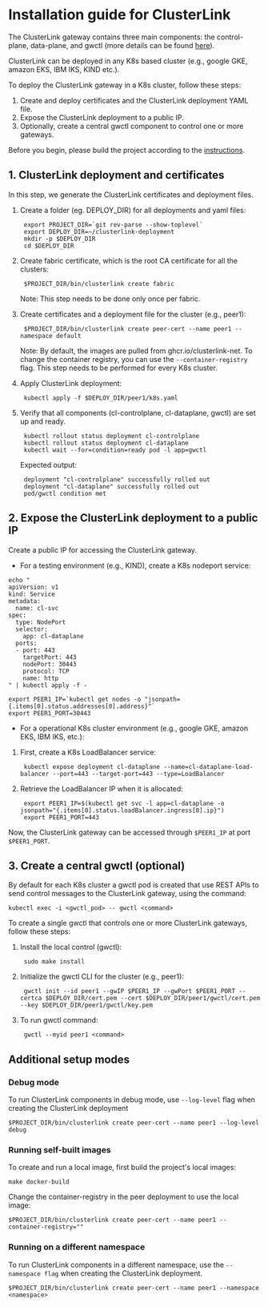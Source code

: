 # Installation guide for ClusterLink

The ClusterLink gateway contains three main components: the control-plane, data-plane, and gwctl (more details can be found [here](../README.md#what-is-clusterlink)).

ClusterLink can be deployed in any K8s based cluster (e.g., google GKE, amazon EKS, IBM IKS, KIND etc.).

To deploy the ClusterLink gateway in a K8s cluster, follow these steps:

1. Create and deploy certificates and the ClusterLink deployment YAML file.
2. Expose the ClusterLink deployment to a public IP.
3. Optionally, create a central gwctl component to control one or more gateways.

Before you begin, please build the project according to the [instructions](../README.md#building-clustelink).

## 1. ClusterLink deployment and certificates

In this step, we generate the ClusterLink certificates and deployment files.

1) Create a folder (eg. DEPLOY_DIR) for all deployments and yaml files:

        export PROJECT_DIR=`git rev-parse --show-toplevel`
        export DEPLOY_DIR=~/clusterlink-deployment
        mkdir -p $DEPLOY_DIR
        cd $DEPLOY_DIR

2) Create fabric certificate, which is the root CA certificate for all the clusters:

        $PROJECT_DIR/bin/clusterlink create fabric

    Note: This step needs to be done only once per fabric.
3) Create certificates and a deployment file for the cluster (e.g., peer1):

        $PROJECT_DIR/bin/clusterlink create peer-cert --name peer1 --namespace default

    Note: By default, the images are pulled from ghcr.io/clusterlink-net. To change the container registry, you can use the ```--container-registry``` flag.
    This step needs to be performed for every K8s cluster.

4) Apply ClusterLink deployment:

        kubectl apply -f $DEPLOY_DIR/peer1/k8s.yaml

5) Verify that all components (cl-controlplane, cl-dataplane, gwctl) are set up and ready.

        kubectl rollout status deployment cl-controlplane
        kubectl rollout status deployment cl-dataplane
        kubectl wait --for=condition=ready pod -l app=gwctl

    Expected output:

        deployment "cl-controlplane" successfully rolled out
        deployment "cl-dataplane" successfully rolled out
        pod/gwctl condition met

## 2. Expose the ClusterLink deployment to a public IP

Create a public IP for accessing the ClusterLink gateway.
* For a testing environment (e.g., KIND), create a K8s nodeport service:
```
echo "
apiVersion: v1
kind: Service
metadata:
  name: cl-svc
spec:
  type: NodePort
  selector:
    app: cl-dataplane
  ports:
  - port: 443
    targetPort: 443
    nodePort: 30443
    protocol: TCP
    name: http
" | kubectl apply -f -

export PEER1_IP=`kubectl get nodes -o "jsonpath={.items[0].status.addresses[0].address}"`
export PEER1_PORT=30443
```
* For a operational K8s cluster environment (e.g., google GKE, amazon EKS, IBM IKS, etc.):

1. First, create a K8s LoadBalancer service:

        kubectl expose deployment cl-dataplane --name=cl-dataplane-load-balancer --port=443 --target-port=443 --type=LoadBalancer

2. Retrieve the LoadBalancer IP when it is allocated:

        export PEER1_IP=$(kubectl get svc -l app=cl-dataplane -o jsonpath="{.items[0].status.loadBalancer.ingress[0].ip}")
        export PEER1_PORT=443

Now, the ClusterLink gateway can be accessed through `$PEER1_IP` at port `$PEER1_PORT`.

## 3. Create a central gwctl (optional)
By default for each K8s cluster a gwctl pod is created that use REST APIs to send control messages to the
ClusterLink gateway, using the command:

    kubectl exec -i <gwctl_pod> -- gwctl <command>

To create a single gwctl that controls one or more ClusterLink gateways, follow these steps:

1. Install the local control (gwctl):

        sudo make install

2. Initialize the gwctl CLI for the cluster (e.g., peer1):

        gwctl init --id peer1 --gwIP $PEER1_IP --gwPort $PEER1_PORT --certca $DEPLOY_DIR/cert.pem --cert $DEPLOY_DIR/peer1/gwctl/cert.pem --key $DEPLOY_DIR/peer1/gwctl/key.pem

3. To run gwctl command:

        gwctl --myid peer1 <command>

## Additional setup modes

### Debug mode

To run ClusterLink components in debug mode, use ```--log-level``` flag when creating the ClusterLink deployment

    $PROJECT_DIR/bin/clusterlink create peer-cert --name peer1 --log-level debug

### Running self-built images

To create and run a local image, first build the project's local images:

    make docker-build

Change the container-registry in the peer deployment to use the local image:

    $PROJECT_DIR/bin/clusterlink create peer-cert --name peer1 --container-registry=""

### Running on a different namespace

To run ClusterLink components in a different namespace, use the `--namespace flag` when creating the ClusterLink deployment.

    $PROJECT_DIR/bin/clusterlink create peer-cert --name peer1 --namespace <namespace>
